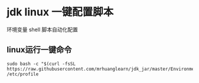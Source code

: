 # jdk linux 一键配置脚本
环境变量 shell 脚本自动化配置 

## linux运行一键命令
```shell    
sudo bash -c "$(curl -fsSL https://raw.githubusercontent.com/mrhuanglearn/jdk_jar/master/EnvironmentVariable.sh)"&&source /etc/profile
```
